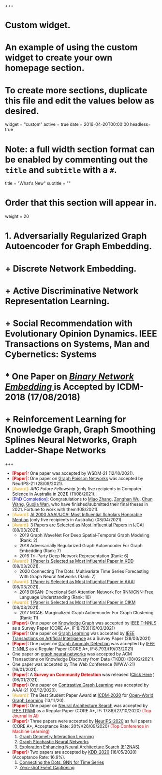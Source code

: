 +++
# Custom widget.
# An example of using the custom widget to create your own homepage section.
# To create more sections, duplicate this file and edit the values below as desired.
widget = "custom"
active = true
date = 2016-04-20T00:00:00
headless= true


# Note: a full width section format can be enabled by commenting out the `title` and `subtitle` with a `#`.
title = "What's New"
subtitle = ""


# Order that this section will appear in.
weight = 20
#  1. Adversarially Regularized Graph Autoencoder for Graph Embedding. 
#  + Discrete Network Embedding. 
#  + Active Discriminative Network Representation Learning.
#  + Social Recommendation with Evolutionary Opinion Dynamics. IEEE Transactions on Systems, Man and Cybernetics: Systems
#  * One Paper on [<i> Binary Network Embedding </i>](../../publication/2018-11-17_binarized_attributed_network/) is Accepted by <b> ICDM-2018 </b> (17/08/2018)
#   + Reinforcement Learning for Knowledge Graph, Graph Smoothing Splines Neural Networks, Graph Ladder-Shape Networks

+++
* <span style="color:red"> <b>[Paper]: </b> </span> One paper was accepted by WSDM-21  (12/10/2021).
* <span style="color:red"> <b>[Paper]: </b> </span> One paper on [Graph Poisson Networks](../../publication/neurips-21-wan/) was accepted by NeurIPS-21  (28/09/2021).
* <span style="color:orange"> [Award]: </span> *ARC Future Fellowship* (only five recipients in Computer Science in Australia in 2021) (11/08/2021). 
* <span style="color:blue"> [PhD Completion]: </span> Congratulations to [Miao Zhang](../../authors/miao-zhang/), [Zonghan Wu](../../authors/zonghan-wu/), [Chun Wang](../../authors/chun-wang/), [Guojia Wan](../../authors/guojia-wan/),  who have finished/submitted their final theses in 2021. Fortune to work with them!(08/2021). 
* <span style="color:orange"> [Award]: </span> [AI 2000 AAAI/IJCAI Most Influential Scholars Honorable Mention](../../post/ai-2000-certificate.png)  (only five recipients in Australia) (08/04/2021). 
* <span style="color:orange"> [Award]: </span> [3 Papers are Selected as Most Influential Papers in IJCAI](https://www.paperdigest.org/2021/03/most-influential-ijcai-papers-2021-03/) (08/03/2021). 
  - 2019 Graph WaveNet For Deep Spatial-Temporal Graph Modeling (Rank: 2)
  - 2018 Adversarially Regularized Graph Autoencoder For Graph Embedding (Rank: 7)
  - 2016 Tri-Party Deep Network Representation (Rank: 6)
* <span style="color:orange"> [Award]: </span> [1 Paper is Selected as Most Influential Paper in KDD](https://www.paperdigest.org/2021/03/most-influential-kdd-papers-2021-03/)   (08/03/2021).
  - 2020 Connecting The Dots: Multivariate Time Series Forecasting With Graph Neural Networks (Rank: 7)
* <span style="color:orange"> [Award]: </span> [1 Paper is Selected as Most Influential Paper in AAAI](https://www.paperdigest.org/2021/03/most-influential-aaai-papers-2021-03/) (08/03/2021). 
  - 2018 DiSAN: Directional Self-Attention Network For RNN/CNN-Free Language Understanding (Rank: 10)
* <span style="color:orange"> [Award]: </span> [1 Paper is Selected as Most Influential Paper in CIKM](https://www.paperdigest.org/2021/03/most-influential-cikm-papers-2021-03/)  (08/03/2021). 
  - 2017 MGAE: Marginalized Graph Autoencoder For Graph Clustering (Rank: 11)
* <span style="color:red"> <b>[Paper]: </b> </span> One paper on [Knowledge Graph](../../publication/tnnls-21-ji/)  was accepted by [IEEE T-NNLS](https://ieeexplore.ieee.org/xpl/RecentIssue.jsp?punumber=5962385) as a Survey Paper (CORE A*, IF:8.793)(19/03/2021)
* <span style="color:red"> <b>[Paper]: </b> </span> One paper on [Graph Learning](../../publication/tai-21-xia)  was accepted by [IEEE Transactions on Artificial Intelligence](https://cis.ieee.org/publications/ieee-transactions-on-artificial-intelligence) as a Survey Paper (28/03/2021)
* <span style="color:red"> <b>[Paper]: </b> </span> One paper on [Graph Anomaly Detection](../../publication/tnnls-21-liu/)  was accepted by [IEEE T-NNLS](https://ieeexplore.ieee.org/xpl/RecentIssue.jsp?punumber=5962385) as a Regular Paper (CORE A*, IF:8.793)(19/03/2021)
* One paper on [graph neural networks](../../publication/tkdd-21-wu) was accepted by ACM Transactions on Knowledge Discovery from Data  (TKDD) (08/02/2021).
* One paper was accepted by The Web Conference (WWW-21) (16/01/2021).
* <span style="color:red"> <b>[Paper]: </b> </span> A <span style="color:red"> <b>Survey on Community Detection </b></span>was released ([Click Here](https://arxiv.org/pdf/2101.01669.pdf) )(06/01/2021).
* <span style="color:red"> <b>[Paper]: </b> </span> One paper on [Contrastive Graph Learning](../../publication/aaai-2021-wan/) was accepted by AAAI-21  (02/12/2020).
* <span style="color:orange"> [Award]: </span> The Best Student Paper Award at [ICDM-2020](http://icdm2020.bigke.org/)  for [Open-World Graph Learning](../../publication/icdm-20-wu/) (13/11/20). 
* <span style="color:red"> <b>[Paper]: </b> </span> One paper on [Neural Architecture Search](../../publication/tpami-20-zhang/) was accepted by [IEEE TPAMI](https://ieeexplore.ieee.org/xpl/RecentIssue.jsp?punumber=34) as a Regular Paper (CORE A*, IF: 17.86)(27/10/2020)<span style="color:red"> (Top Journal in AI)  </span>
* <span style="color:red"> <b>[Paper]: </b> </span> Three papers were accepted by [NeurIPS-2020](https://neurips.cc/) as full papers (CORE A*, Acceptance Rate: 20%)(26/09/2020)<span style="color:red"> (Top Conference in Machine Learning)  </span>
  1.  [Graph Geometry Interaction Learning](../../publication/neurips-20-zhu/)
  2. [Graph Stochastic Neural Networks](../../publication/neurips-20-wang/)
  3. [Exploration Enhancing Neural Architecture Search (E^2NAS)](../../publication/neurips-20-zhang/)
* <span style="color:red"> <b>[Paper]: </b> </span>  Two papers are accepted by [KDD-2020](https://www.kdd.org/kdd2020/) (16/05/2020) (Acceptance Rate: 16.9%).
  1.  [Connecting the Dots: GNN for Time Series](../../publication/kdd-2020-wu/)
  2. [Zero-shot Event Captioning](../../publication/kdd-2020-li/)


